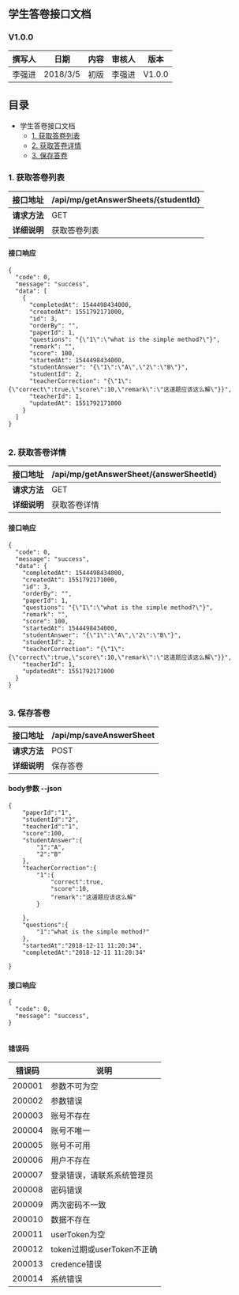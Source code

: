 ﻿## 学生答卷接口文档

### V1.0.0

| 撰写人 |   日期    | 内容 | 审核人 |  版本  |
| :----: | :-------: | :--: | :----: | :----: |
| 李强进 | 2018/3/5 | 初版 | 李强进 | V1.0.0 |



## 目录

- 学生答卷接口文档
    - [1. 获取答卷列表](#1-获取答卷列表)
    - [2. 获取答卷详情](#2-获取答卷详情)
    - [3. 保存答卷](#3-保存答卷)


### 1. 获取答卷列表
| 接口地址     | /api/mp/getAnswerSheets/{studentId} |
| ------------ | ---------------------------------- |
| **请求方法** | GET                    |
| **详细说明** | 获取答卷列表 |



#### 接口响应
```
{
  "code": 0,
  "message": "success",
  "data": [
    {
      "completedAt": 1544498434000,
      "createdAt": 1551792171000,
      "id": 3,
      "orderBy": "",
      "paperId": 1,
      "questions": "{\"1\":\"what is the simple method?\"}",
      "remark": "",
      "score": 100,
      "startedAt": 1544498434000,
      "studentAnswer": "{\"1\":\"A\",\"2\":\"B\"}",
      "studentId": 2,
      "teacherCorrection": "{\"1\":{\"correct\":true,\"score\":10,\"remark\":\"这道题应该这么解\"}}",
      "teacherId": 1,
      "updatedAt": 1551792171000
    }
  ]
}
 
```

### 2. 获取答卷详情
| 接口地址     | /api/mp/getAnswerSheet/{answerSheetId} |
| ------------ | ---------------------------------- |
| **请求方法** | GET                    |
| **详细说明** | 获取答卷详情 |



#### 接口响应
```
{
  "code": 0,
  "message": "success",
  "data": {
    "completedAt": 1544498434000,
    "createdAt": 1551792171000,
    "id": 3,
    "orderBy": "",
    "paperId": 1,
    "questions": "{\"1\":\"what is the simple method?\"}",
    "remark": "",
    "score": 100,
    "startedAt": 1544498434000,
    "studentAnswer": "{\"1\":\"A\",\"2\":\"B\"}",
    "studentId": 2,
    "teacherCorrection": "{\"1\":{\"correct\":true,\"score\":10,\"remark\":\"这道题应该这么解\"}}",
    "teacherId": 1,
    "updatedAt": 1551792171000
  }
}
 
```

### 3. 保存答卷
| 接口地址     | /api/mp/saveAnswerSheet |
| ------------ | ---------------------------------- |
| **请求方法** | POST                    |
| **详细说明** | 保存答卷 |

#### body参数 --json
```
{
    "paperId":"1",
    "studentId":"2",
    "teacherId":"1",
    "score":100,
    "studentAnswer":{
        "1":"A",
        "2":"B"
    },
    "teacherCorrection":{
        "1":{
            "correct":true,
            "score":10,
            "remark":"这道题应该这么解"
        }
       
    },
    "questions":{
        "1":"what is the simple method?"
    },
    "startedAt":"2018-12-11 11:20:34",
    "completedAt":"2018-12-11 11:20:34"    
      
}
```

#### 接口响应
```
{
  "code": 0,
  "message": "success",
}
 
```




#### 错误码
| 错误码 | 说明 |
| ------- | ------- |
|200001 | 参数不可为空 |
|200002 | 参数错误 |
|200003 | 账号不存在 |
|200004 | 账号不唯一 |
|200005 | 账号不可用 |
|200006 | 用户不存在 |
|200007 | 登录错误，请联系系统管理员 |
|200008 | 密码错误 |
|200009 | 两次密码不一致 |
|200010 | 数据不存在 |
|200011 | userToken为空 |
|200012 | token过期或userToken不正确 |
|200013 | credence错误 |
|200014 | 系统错误 |



